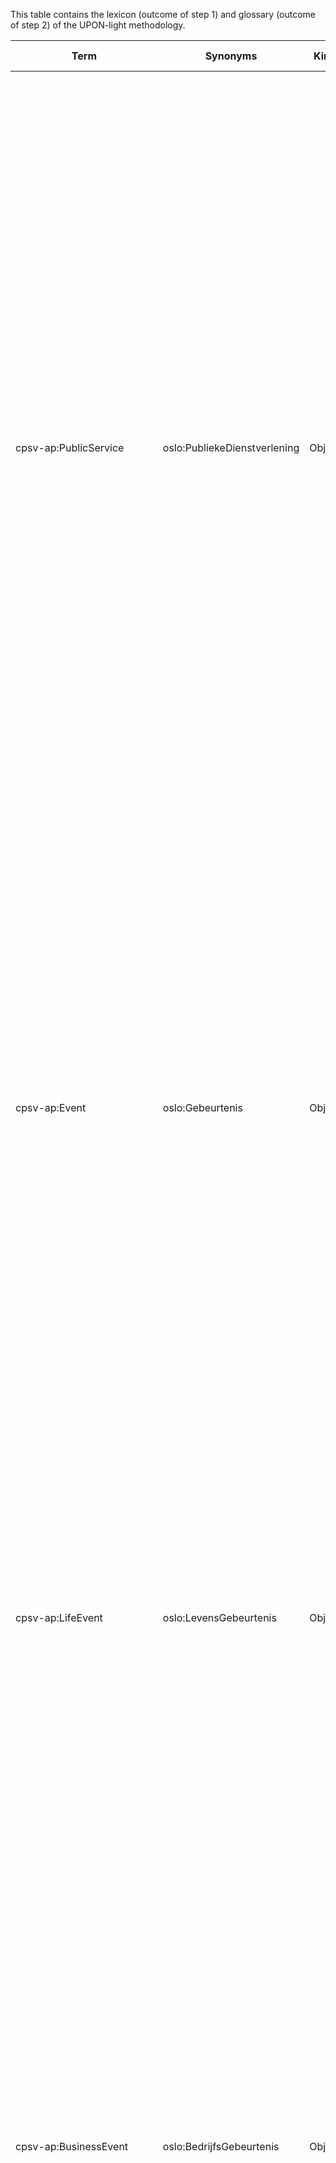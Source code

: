 This table contains the lexicon (outcome of step 1) and glossary (outcome of step 2) of the UPON-light methodology.

| Term                                     | Synonyms                         | Kind        | Description                        | Source                          | Suggested By | Updated by |
|------------------------------------------|----------------------------------|-------------|------------------------------------|---------------------------------|--------------|------------|
| cpsv-ap:PublicService                    | oslo:PubliekeDienstverlening     | Object      | This class represents the Public Service itself, as it is described in a public service catalogue. A Public Service is a mandatory or discretionary set of activities performed,  or able to be performed, by or on behalf of a public organisation, publicly funded and arise from public policy. Services may be for the benefit of an individual, a business, or other public authority, or groups of any of these. A service exists whether it is used or not, and the term 'benefit' may apply in the sense of enabling the fulfilment of an obligation. As defined in the revised version of the European Interoperability Framework12, a European public service comprises any service provided by public administrations in Europe, or by other organisations on their behalf, to businesses, citizens or others public administrations. | [CPSV-AP specification](https://joinup.ec.europa.eu/rdf_entity/http_e_f_fdata_ceuropa_ceu_fw21_f08950374_b7f7c_b4b5a_b94c1_b40d72ffad670) | @slieber | @slieber |
| cpsv-ap:Event                            | oslo:Gebeurtenis                 | Object      | This class represents an event that can be of any type that triggers, makes use of, or in some way is related to, a Public Service. It is not expected to be used directly, rather, one or other of its subclasses should be used. The properties of the class are, of course, inherited by those subclasses. The Event class is used as a hook either to a single related Public Service, such as diagnosis of illness being related to application for sickness benefit (section 3.3.5); or to a group of Public Services, such as all those related to the establishment of a new business (see section 3.2.10). | [CPSV-AP specification](https://joinup.ec.europa.eu/rdf_entity/http_e_f_fdata_ceuropa_ceu_fw21_f08950374_b7f7c_b4b5a_b94c1_b40d72ffad670) | @slieber | @slieber |
| cpsv-ap:LifeEvent                        | oslo:LevensGebeurtenis           | Object      | The Life Event class represents an important event or situations in a citizen's life where public services may be required. Note the scope: an individual will encounter any number of 'events' in the general sense of the word. In the context of the CPSV-AP, the Life Event class only represents an event for which a Public Service is related. For example, a couple becoming engaged is not a CPSV-AP Life Event, getting married is, since only the latter has any relevance to public services. | [CPSV-AP specification](https://joinup.ec.europa.eu/rdf_entity/http_e_f_fdata_ceuropa_ceu_fw21_f08950374_b7f7c_b4b5a_b94c1_b40d72ffad670) | @slieber | @slieber |
| cpsv-ap:BusinessEvent                    | oslo:BedrijfsGebeurtenis         | Object      | This class represents a Business Event, which specialises Event. A Business Event is a specific situation or event in the lifecycle of a business that fulfils one or more needs or (legal) obligations of that business at this specific point in time. A Business Event requires a set of public services to be delivered and consumed in order for the associated business need(s) or obligation(s) to be fulfilled. Business Events are defined within the context of a particular Member State. In other words, a Business Event groups together a number of public services that need to be delivered for completing that particular event. | [CPSV-AP specification](https://joinup.ec.europa.eu/rdf_entity/http_e_f_fdata_ceuropa_ceu_fw21_f08950374_b7f7c_b4b5a_b94c1_b40d72ffad670) | @slieber | @slieber |
| cccev:Criterion                          |                                  | Object      | The Criterion class represents the rule or principle used to judge, evaluate or assess something. | [CPSV-AP specification](https://joinup.ec.europa.eu/rdf_entity/http_e_f_fdata_ceuropa_ceu_fw21_f08950374_b7f7c_b4b5a_b94c1_b40d72ffad670) | @slieber | @slieber |
| cccev:RequirementGroup                   |                                  | Object      | Criterion requirement group is the set of requirements that must be fulfilled together to validate a criterion. A Criterion can be satisfied using different options.  The Requirement group class is used to wrap the set of criteria requirements that validate a criterion. All criteria requirements belonging to a requirement group shall be valid for the requirement group to be considered valid. When there is more than one Requirement group for a Criterion, at least one of them has to be positively validated for the Criterion to be considered fulfilled. | [CCCEV specification](https://joinup.ec.europa.eu/release/core-criterion-and-core-evidence-vocabulary-v100) | @slieber | @slieber |
| cccev:CriterionRequirement               | oslo:CriteriumVereiste           | Object      | A Criterion can be expressed as a set of requirements where every requirement must be valid. A Criterion requirement is an atomic requirement. See example in section 6.1 of related specification, where the criterion is "to be eligible to enter into the cinema to watch a movie", and there are several options to meet this criterion. One option has two Criterion requirements: (1) Holding a ticket (2) Being older than eighteen. Some criteria can be expressed with several atomic requirements. A Criterion requirement can specify the expected value that the Criterion response has to contain, or a range of threshold values within which the Criterion response has to fit in. The Criterion requirement may apply to a certain period of time.  It also can provide a list of candidate evidences that the responder can use to prove the Criterion requirement. | [CCCEV specification](https://joinup.ec.europa.eu/release/core-criterion-and-core-evidence-vocabulary-v100) | @slieber | @slieber |
| cccev:RequirementResponse                |                                  | Object      | Requirement response is an assertion that responds to a criterion requirement. Requirement Response is the class used to define the actual response to a Criterion requirement. It provides the value for the specific requirement and the period to which it applies. It refers to the Criterion requirement that validates. | [CCCEV specification](https://joinup.ec.europa.eu/release/core-criterion-and-core-evidence-vocabulary-v100) | @slieber | @slieber |
| cccev:Evidence                           | oslo:Bewijs                      | Object      | Evidence is any resource that can document or support a Requirement response. The Evidence class contains information that proves that a Criterion requirement exists or is true, in particular Evidences are used to prove that a specific Criterion is met. | [CCCEV specification](https://joinup.ec.europa.eu/release/core-criterion-and-core-evidence-vocabulary-v100) | @slieber | @slieber |
| State                                    |                                  | Object      | A State represents values, in its most generic form. A state could be a data graph. | FAST project WP1 | @slieber | @slieber |
| Step                                     |                                  | Object      | A Step is an action which performs changes in a State. | FAST project WP1 | @slieber | @slieber |
